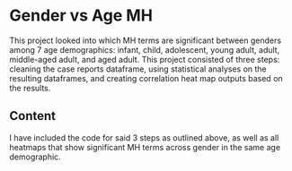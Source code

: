 # Gender vs Age MH
This project looked into which MH terms are significant between genders among 7 age demographics: infant, child, adolescent, young adult, adult, middle-aged adult, and aged adult. This project consisted of three steps: cleaning the case reports dataframe, using statistical analyses on the resulting dataframes, and creating correlation heat map outputs based on the results.

## Content
I have included the code for said 3 steps as outlined above, as well as all heatmaps that show significant MH terms across gender in the same age demographic.
